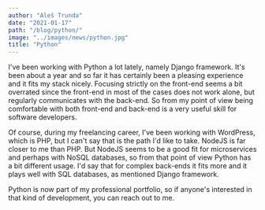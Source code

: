 ```yaml
---
author: "Aleš Trunda"
date: "2021-01-17"
path: "/blog/python/"
image: "../images/news/python.jpg"
title: "Python"
---
```


I've been working with Python a lot lately, namely Django framework. It's been about a year and so far it has certainly been a pleasing experience and it fits my stack nicely. Focusing strictly on the front-end seems a bit overrated since the front-end in most of the cases does not work alone, but regularly communicates with the back-end. So from my point of view being comfortable with both front-end and back-end is a very useful skill for software developers.

Of course, during my freelancing career, I've been working with WordPress, which is PHP, but I can't say that is the path I'd like to take. NodeJS is far closer to me than PHP. But NodeJS seems to be a good fit for microservices and perhaps with NoSQL databases, so from that point of view Python has a bit different usage. I'd say that for complex back-ends it fits more and it plays well with SQL databases, as mentioned Django framework.

Python is now part of my professional portfolio, so if anyone's interested in that kind of development, you can reach out to me.
